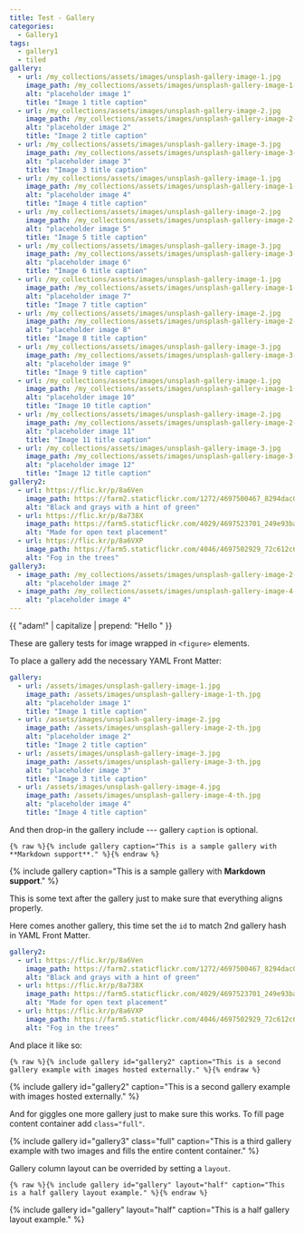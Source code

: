 ```yaml
---
title: Test - Gallery
categories:
  - Gallery1
tags:
  - gallery1
  - tiled
gallery:
  - url: /my_collections/assets/images/unsplash-gallery-image-1.jpg
    image_path: /my_collections/assets/images/unsplash-gallery-image-1-th.jpg
    alt: "placeholder image 1"
    title: "Image 1 title caption"
  - url: /my_collections/assets/images/unsplash-gallery-image-2.jpg
    image_path: /my_collections/assets/images/unsplash-gallery-image-2-th.jpg
    alt: "placeholder image 2"
    title: "Image 2 title caption"
  - url: /my_collections/assets/images/unsplash-gallery-image-3.jpg
    image_path: /my_collections/assets/images/unsplash-gallery-image-3-th.jpg
    alt: "placeholder image 3"
    title: "Image 3 title caption"
  - url: /my_collections/assets/images/unsplash-gallery-image-1.jpg
    image_path: /my_collections/assets/images/unsplash-gallery-image-1-th.jpg
    alt: "placeholder image 4"
    title: "Image 4 title caption"
  - url: /my_collections/assets/images/unsplash-gallery-image-2.jpg
    image_path: /my_collections/assets/images/unsplash-gallery-image-2-th.jpg
    alt: "placeholder image 5"
    title: "Image 5 title caption"
  - url: /my_collections/assets/images/unsplash-gallery-image-3.jpg
    image_path: /my_collections/assets/images/unsplash-gallery-image-3-th.jpg
    alt: "placeholder image 6"
    title: "Image 6 title caption"
  - url: /my_collections/assets/images/unsplash-gallery-image-1.jpg
    image_path: /my_collections/assets/images/unsplash-gallery-image-1-th.jpg
    alt: "placeholder image 7"
    title: "Image 7 title caption"
  - url: /my_collections/assets/images/unsplash-gallery-image-2.jpg
    image_path: /my_collections/assets/images/unsplash-gallery-image-2-th.jpg
    alt: "placeholder image 8"
    title: "Image 8 title caption"
  - url: /my_collections/assets/images/unsplash-gallery-image-3.jpg
    image_path: /my_collections/assets/images/unsplash-gallery-image-3-th.jpg
    alt: "placeholder image 9"
    title: "Image 9 title caption"
  - url: /my_collections/assets/images/unsplash-gallery-image-1.jpg
    image_path: /my_collections/assets/images/unsplash-gallery-image-1-th.jpg
    alt: "placeholder image 10"
    title: "Image 10 title caption"
  - url: /my_collections/assets/images/unsplash-gallery-image-2.jpg
    image_path: /my_collections/assets/images/unsplash-gallery-image-2-th.jpg
    alt: "placeholder image 11"
    title: "Image 11 title caption"
  - url: /my_collections/assets/images/unsplash-gallery-image-3.jpg
    image_path: /my_collections/assets/images/unsplash-gallery-image-3-th.jpg
    alt: "placeholder image 12"
    title: "Image 12 title caption"
gallery2:
  - url: https://flic.kr/p/8a6Ven
    image_path: https://farm2.staticflickr.com/1272/4697500467_8294dac099_q.jpg
    alt: "Black and grays with a hint of green"
  - url: https://flic.kr/p/8a738X
    image_path: https://farm5.staticflickr.com/4029/4697523701_249e93ba23_q.jpg
    alt: "Made for open text placement"
  - url: https://flic.kr/p/8a6VXP
    image_path: https://farm5.staticflickr.com/4046/4697502929_72c612c636_q.jpg
    alt: "Fog in the trees"
gallery3:
  - image_path: /my_collections/assets/images/unsplash-gallery-image-2-th.jpg
    alt: "placeholder image 2"
  - image_path: /my_collections/assets/images/unsplash-gallery-image-4-th.jpg
    alt: "placeholder image 4"
---
```


{{ "adam!" | capitalize | prepend: "Hello " }}




These are gallery tests for image wrapped in `<figure>` elements.

To place a gallery add the necessary YAML Front Matter:

```yaml
gallery:
  - url: /assets/images/unsplash-gallery-image-1.jpg
    image_path: /assets/images/unsplash-gallery-image-1-th.jpg
    alt: "placeholder image 1"
    title: "Image 1 title caption"
  - url: /assets/images/unsplash-gallery-image-2.jpg
    image_path: /assets/images/unsplash-gallery-image-2-th.jpg
    alt: "placeholder image 2"
    title: "Image 2 title caption"
  - url: /assets/images/unsplash-gallery-image-3.jpg
    image_path: /assets/images/unsplash-gallery-image-3-th.jpg
    alt: "placeholder image 3"
    title: "Image 3 title caption"
  - url: /assets/images/unsplash-gallery-image-4.jpg
    image_path: /assets/images/unsplash-gallery-image-4-th.jpg
    alt: "placeholder image 4"
    title: "Image 4 title caption"
```

And then drop-in the gallery include --- gallery `caption` is optional.

```liquid
{% raw %}{% include gallery caption="This is a sample gallery with **Markdown support**." %}{% endraw %}
```

{% include gallery caption="This is a sample gallery with **Markdown support**." %}

This is some text after the gallery just to make sure that everything aligns properly.

Here comes another gallery, this time set the `id` to match 2nd gallery hash in YAML Front Matter.

```yaml
gallery2:
  - url: https://flic.kr/p/8a6Ven
    image_path: https://farm2.staticflickr.com/1272/4697500467_8294dac099_q.jpg
    alt: "Black and grays with a hint of green"
  - url: https://flic.kr/p/8a738X
    image_path: https://farm5.staticflickr.com/4029/4697523701_249e93ba23_q.jpg
    alt: "Made for open text placement"
  - url: https://flic.kr/p/8a6VXP
    image_path: https://farm5.staticflickr.com/4046/4697502929_72c612c636_q.jpg
    alt: "Fog in the trees"
```

And place it like so: 

```liquid
{% raw %}{% include gallery id="gallery2" caption="This is a second gallery example with images hosted externally." %}{% endraw %}
```

{% include gallery id="gallery2" caption="This is a second gallery example with images hosted externally." %}

And for giggles one more gallery just to make sure this works. To fill page content container add `class="full"`.

{% include gallery id="gallery3" class="full" caption="This is a third gallery example with two images and fills the entire content container." %}

Gallery column layout can be overrided by setting a `layout`.

```liquid
{% raw %}{% include gallery id="gallery" layout="half" caption="This is a half gallery layout example." %}{% endraw %}
```

{% include gallery id="gallery" layout="half" caption="This is a half gallery layout example." %}